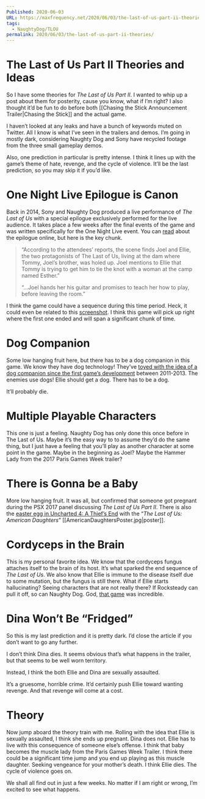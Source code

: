 ```yaml
---
Published: 2020-06-03
URL: https://maxfrequency.net/2020/06/03/the-last-of-us-part-ii-theories/
tags:
  - NaughtyDog/TLOU
permalink: 2020/06/03/the-last-of-us-part-ii-theories/
---
```

# The Last of Us Part II Theories and Ideas

So I have some theories for *The Last of Us Part II*. I wanted to whip up a post about them for posterity, cause you know, what if I’m right? I also thought it’d be fun to do before both [[Chasing the Stick Announcement Trailer|Chasing the Stick]] and the actual game.

I haven’t looked at any leaks and have a bunch of keywords muted on Twitter. All I know is what I’ve seen in the trailers and demos. I’m going in mostly dark, considering Naughty Dog and Sony have recycled footage from the three small gameplay demos.

Also, one prediction in particular is pretty intense. I think it lines up with the game’s theme of hate, revenge, and the cycle of violence. It’ll be the last prediction, so you may skip it if you’d like.
# One Night Live Epilogue is Canon

Back in 2014, Sony and Naughty Dog produced a live performance of *The Last of Us* with a special epilogue exclusively performed for the live audience. It takes place a few weeks after the final events of the game and was written specifically for the One Night Live event. You can [read](https://www.polygon.com/2014/7/29/5948073/the-last-of-us-epilogue-joel-ellie) about the epilogue online, but here is the key chunk.

> “According to the attendees’ reports, the scene finds Joel and Ellie, the two protagonists of The Last of Us, living at the dam where Tommy, Joel’s brother, was holed up. Joel mentions to Ellie that Tommy is trying to get him to tie the knot with a woman at the camp named Esther.”
>
> “…Joel hands her his guitar and promises to teach her how to play, before leaving the room.”

I think the game could have a sequence during this time period. Heck, it could even be related to this [screenshot](https://media.playstation.com/is/image/SCEA/the-last-of-us-ii-screenshot-08-en-us-25mar20?$native_xxl_nt$). I think this game will pick up right where the first one ended and will span a significant chunk of time.
# Dog Companion

Some low hanging fruit here, but there has to be a dog companion in this game. We know they have dog technology! They’ve [toyed with the idea of a dog companion since the first game’s development](https://www.artstation.com/artwork/3o89o) between 2011-2013. The enemies use dogs! Ellie should get a dog. There has to be a dog.

It’ll probably die.
# Multiple Playable Characters

This one is just a feeling. Naughty Dog has only done this once before in The Last of Us. Maybe it’s the easy way to to assume they’d do the same thing, but I just have a feeling that you’ll play as another character at some point in the game. Maybe in the beginning as Joel? Maybe the Hammer Lady from the 2017 Paris Games Week trailer?
# There is Gonna be a Baby

More low hanging fruit. It was all, but confirmed that someone got pregnant during the PSX 2017 panel discussing *The Last of Us Part II*. There is also the [easter egg in Uncharted 4: A Thief’s End](https://www.youtube.com/watch?v=sAN0t7-_eI8) with the “*The Last of Us: American Daughters*” [[AmericanDaughtersPoster.jpg|poster]].
# Cordyceps in the Brain

This is my personal favorite idea. We know that the cordyceps fungus attaches itself to the brain of its host. It’s what sparked the end sequence of *The Last of Us*. We also know that Ellie is immune to the disease itself due to some mutation, but the fungus is still there. What if Ellie starts hallucinating? Seeing characters that are not really there? If Rocksteady can pull it off, so can Naughty Dog. God, [that game](https://en.wikipedia.org/wiki/Batman:_Arkham_Knight) was incredible.
# Dina Won’t Be “Fridged”

So this is my last prediction and it is pretty dark. I’d close the article if you don’t want to go any further.

I don’t think Dina dies. It seems obvious that’s what happens in the trailer, but that seems to be well worn territory.

Instead, I think the both Ellie and Dina are sexually assaulted.

It’s a gruesome, horrible crime. It’d certainly push Ellie toward wanting revenge. And that revenge will come at a cost.
# Theory

Now jump aboard the theory train with me. Rolling with the idea that Ellie is sexually assaulted, I think she ends up pregnant. Dina does not. Ellie has to live with this consequence of someone else’s offense. I think that baby becomes the muscle lady from the Paris Games Week Trailer. I think there could be a significant time jump and you end up playing as this muscle daughter. Seeking vengeance for your mother’s death. I think Ellie dies. The cycle of violence goes on.

We shall all find out in just a few weeks. No matter if I am right or wrong, I’m excited to see what happens.